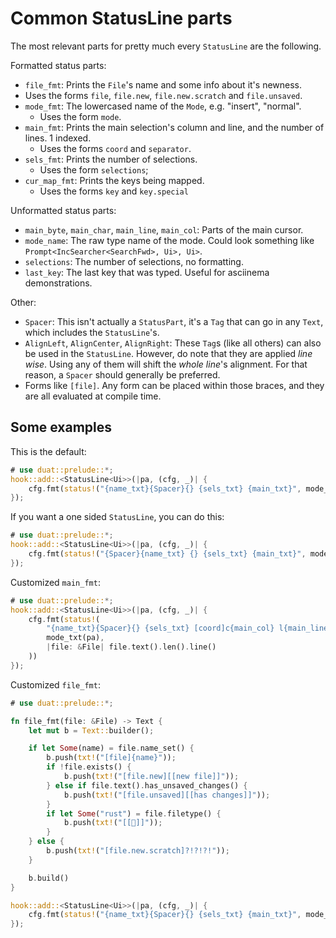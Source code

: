 # Common StatusLine parts

The most relevant parts for pretty much every `StatusLine` are the following.

Formatted status parts:

- `file_fmt`: Prints the `File`'s name and some info about it's newness.
- Uses the forms `file`, `file.new`, `file.new.scratch` and `file.unsaved`.
- `mode_fmt`: The lowercased name of the `Mode`, e.g. "insert", "normal".
  - Uses the form `mode`.
- `main_fmt`: Prints the main selection's column and line, and the number of 
  lines. 1 indexed.
  - Uses the forms `coord` and `separator`.
- `sels_fmt`: Prints the number of selections.
  - Uses the form `selections`;
- `cur_map_fmt`: Prints the keys being mapped.
  - Uses the forms `key` and `key.special`

Unformatted status parts:

- `main_byte`, `main_char`, `main_line`, `main_col`: Parts of the main cursor.
- `mode_name`: The raw type name of the mode. Could look something like 
  `Prompt<IncSearcher<SearchFwd>, Ui>, Ui>`.
- `selections`: The number of selections, no formatting.
- `last_key`: The last key that was typed. Useful for asciinema demonstrations. 

Other:

- `Spacer`: This isn't actually a `StatusPart`, it's a `Tag` that can go in any 
  `Text`, which includes the `StatusLine`'s.
- `AlignLeft`, `AlignCenter`, `AlignRight`: These `Tag`s (like all others) can 
  also be used in the `StatusLine`. However, do note that they are applied 
  _line wise_. Using any of them will shift the _whole line_'s alignment. For 
  that reason, a `Spacer` should generally be preferred.
- Forms like `[file]`. Any form can be placed within those braces, and they are 
  all evaluated at compile time.

## Some examples

This is the default:

```rust
# use duat::prelude::*;
hook::add::<StatusLine<Ui>>(|pa, (cfg, _)| {
    cfg.fmt(status!("{name_txt}{Spacer}{} {sels_txt} {main_txt}", mode_txt(pa)))
});
```

If you want a one sided `StatusLine`, you can do this:

```rust
# use duat::prelude::*;
hook::add::<StatusLine<Ui>>(|pa, (cfg, _)| {
    cfg.fmt(status!("{Spacer}{name_txt} {} {sels_txt} {main_txt}", mode_txt(pa)))
});
```

Customized `main_fmt`:

```rust
# use duat::prelude::*;
hook::add::<StatusLine<Ui>>(|pa, (cfg, _)| {
    cfg.fmt(status!(
        "{name_txt}{Spacer}{} {sels_txt} [coord]c{main_col} l{main_line}[separator]|[coord]{}",
        mode_txt(pa),
        |file: &File| file.text().len().line()
    ))
});
```

Customized `file_fmt`:

```rust
# use duat::prelude::*;

fn file_fmt(file: &File) -> Text {
    let mut b = Text::builder();

    if let Some(name) = file.name_set() {
        b.push(txt!("[file]{name}"));
        if !file.exists() {
            b.push(txt!("[file.new][[new file]]"));
        } else if file.text().has_unsaved_changes() {
            b.push(txt!("[file.unsaved][[has changes]]"));
        }
        if let Some("rust") = file.filetype() {
            b.push(txt!("[[🦀]]"));
        }
    } else {
        b.push(txt!("[file.new.scratch]?!?!?!"));
    }

    b.build()
}

hook::add::<StatusLine<Ui>>(|pa, (cfg, _)| {
    cfg.fmt(status!("{name_txt}{Spacer}{} {sels_txt} {main_txt}", mode_txt(pa)))
});
```
